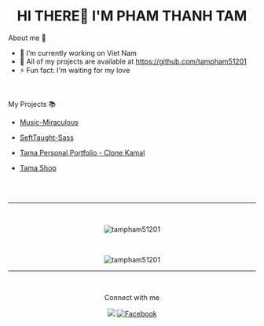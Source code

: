 <h1 align="center">HI THERE👋 I'M PHAM THANH TAM</h1>


About me ️🎅
- 🔭 I’m currently working on Viet Nam
- 🍞 All of my projects are available at https://github.com/tampham51201
- ⚡ Fun fact: I'm waiting for my love
<br/>

My Projects 📚

- <a href="https://tampham51201.github.io/Music-Miraculous/">Music-Miraculous</a>

- <a href="https://tampham51201.github.io/SeftTaught-Sass/">SeftTaught-Sass</a>

- <a href="https://tampham51201.github.io/TamaPersonalPortfolio/">Tama Personal Portfolio - Clone Kamal</a>

- <a href="https://tampham51201.github.io/Tama-Shop/">Tama Shop</a>







<br/>
<br/>

---




</p>
<br />

<p align="center"><img align="center" src="https://github-readme-stats.vercel.app/api?username=tampham51201&show_icons=true&theme=radical"
 alt="tampham51201" /></p>
 
<br/>
<p align="center"><img align="center" src="https://github-readme-stats.vercel.app/api/top-langs/?username=tampham51201&layout=compact"
 alt="tampham51201" /></p>
 
 --- 
 <br/>
<p align="center">Connect with me</p>
<p align="center">
  <a href="https://www.youtube.com/channel/UCALJuFsvULkKNj5Y_v0i_0g" target="_blank"><img src="https://img.shields.io/youtube/channel/views/UCALJuFsvULkKNj5Y_v0i_0g?color=FF514E&label=Youtube&logo=youtube&logoColor=FF514E&style=flat-square"></a>
  <a href="https://www.facebook.com/PhamThanhTam2001/" target="_blank"><img src="https://img.shields.io/badge/Facebook-%231877F2.svg?&style=flat-square&logo=facebook&logoColor=white" alt="Facebook"></a>
</p>


